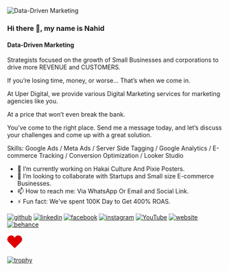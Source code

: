 ![Data-Driven Marketing](https://pbs.twimg.com/profile_banners/1392418869130657794/1702651703/1080x360)
### Hi there 👋, my name is Nahid
#### Data-Driven Marketing

Strategists focused on the growth of Small Businesses and corporations to drive more REVENUE and CUSTOMERS. 

If you’re losing time, money, or worse... That’s when we come in. 

At Uper Digital, we provide various Digital Marketing services for marketing agencies like you. 

At a price that won’t even break the bank.

You’ve come to the right place. Send me a message today, and let’s discuss your challenges and come up with a great solution.

Skills: Google Ads / Meta Ads / Server Side Tagging / Google Analytics / E-commerce Tracking / Conversion Optimization / Looker Studio

- 🔭 I’m currently working on Hakai Culture And Pixie Posters. 
- 👯 I’m looking to collaborate with Startups and Small size E-commerce Businesses. 
- 📫 How to reach me: Via WhatsApp Or Email and Social Link. 
- ⚡ Fun fact: We've spent 100K Day to Get 400% ROAS. 


[<img src='https://cdn.jsdelivr.net/npm/simple-icons@3.0.1/icons/github.svg' alt='github' height='40'>](https://github.com/https://github.com/hasanshahrearnahid/)  [<img src='https://cdn.jsdelivr.net/npm/simple-icons@3.0.1/icons/linkedin.svg' alt='linkedin' height='40'>](https://www.linkedin.com/in/https://www.linkedin.com/in/hasanshahrearnahid//)  [<img src='https://cdn.jsdelivr.net/npm/simple-icons@3.0.1/icons/facebook.svg' alt='facebook' height='40'>](https://www.facebook.com/https://www.linkedin.com/in/hasanshahrearnahid/)  [<img src='https://cdn.jsdelivr.net/npm/simple-icons@3.0.1/icons/instagram.svg' alt='instagram' height='40'>](https://www.instagram.com/https://www.instagram.com/hasanshahrearnahid//)  [<img src='https://cdn.jsdelivr.net/npm/simple-icons@3.0.1/icons/youtube.svg' alt='YouTube' height='40'>](https://www.youtube.com/channel/https://www.youtube.com/channel/UCVHEG2X2qm2IGACYhWFwd0w)  [<img src='https://cdn.jsdelivr.net/npm/simple-icons@3.0.1/icons/icloud.svg' alt='website' height='40'>](https://uperdigital.com)  [<img src='https://cdn.jsdelivr.net/npm/simple-icons@3.0.1/icons/behance.svg' alt='behance' height='40'>](https://www.behance.net/nahidkhan60)  

<a href='https://docs.github.com/en/github/supporting-the-open-source-community-with-github-sponsors'><img src='https://raw.githubusercontent.com/acervenky/animated-github-badges/master/assets/sponsorbadge.gif' width='35' height='35'></a> 

[![trophy](https://github-profile-trophy.vercel.app/?username=https://github.com/hasanshahrearnahid/)](https://github.com/ryo-ma/github-profile-trophy)

